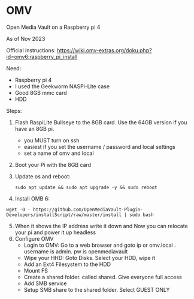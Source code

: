 # OMV
Open Media Vault on a Raspberry pi 4

As of Nov 2023

Official instructions: https://wiki.omv-extras.org/doku.php?id=omv6:raspberry_pi_install

Need:
  -  Raspberry pi 4
  -  I used the Geekworm NASPi-Lite case
  -  Good 8GB mmc card
  -  HDD

Steps:
  1) Flash RaspiLite Bullseye to the 8GB card.  Use the 64GB version if you have an 8GB pi.
     - you MUST turn on ssh
     - easiest if you set the username / password and local settings
     - set a name of omv and local
  2) Boot your Pi with the 8GB card
  3) Update os and reboot:

         sudo apt update && sudo apt upgrade -y && sudo reboot
     
  4) Install OMB 6:

    wget -O - https://github.com/OpenMediaVault-Plugin-Developers/installScript/raw/master/install | sudo bash
    
  5) When it shows the IP address write it down and Now you can relocate your pi and power it up headless
  6) Configure OMV
     - Login to OMV: Go to a web browser and goto ip or omv.local .  username is admin.  pw is openmediavault
     - Wipe your HHD:  Goto Disks. Select your HDD, wipe it
     - Add an Ext4 Filesystem to the HDD
     - Mount FS
     - Create a shared folder.  called shared.  Give everyone full access
     - Add SMB service
     - Setup SMB share to the shared folder.  Select GUEST ONLY
